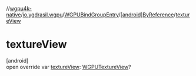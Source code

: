 //[wgpu4k-native](../../../../index.md)/[io.ygdrasil.wgpu](../../index.md)/[WGPUBindGroupEntry](../index.md)/[[android]ByReference](index.md)/[textureView](texture-view.md)

# textureView

[android]\
open override var [textureView](texture-view.md): [WGPUTextureView](../../-w-g-p-u-texture-view/index.md)?